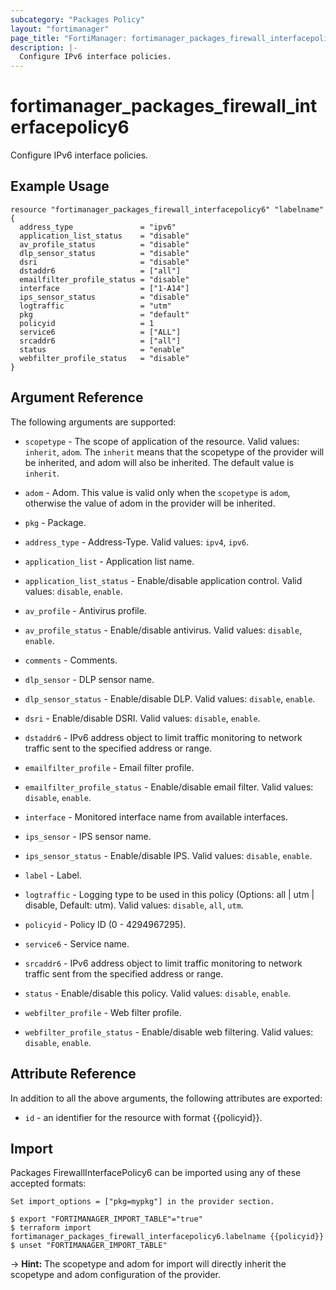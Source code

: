 ```yaml
---
subcategory: "Packages Policy"
layout: "fortimanager"
page_title: "FortiManager: fortimanager_packages_firewall_interfacepolicy6"
description: |-
  Configure IPv6 interface policies.
---
```


# fortimanager_packages_firewall_interfacepolicy6
Configure IPv6 interface policies.

## Example Usage

```hcl
resource "fortimanager_packages_firewall_interfacepolicy6" "labelname" {
  address_type               = "ipv6"
  application_list_status    = "disable"
  av_profile_status          = "disable"
  dlp_sensor_status          = "disable"
  dsri                       = "disable"
  dstaddr6                   = ["all"]
  emailfilter_profile_status = "disable"
  interface                  = ["1-A14"]
  ips_sensor_status          = "disable"
  logtraffic                 = "utm"
  pkg                        = "default"
  policyid                   = 1
  service6                   = ["ALL"]
  srcaddr6                   = ["all"]
  status                     = "enable"
  webfilter_profile_status   = "disable"
}
```

## Argument Reference


The following arguments are supported:

* `scopetype` - The scope of application of the resource. Valid values: `inherit`, `adom`. The `inherit` means that the scopetype of the provider will be inherited, and adom will also be inherited. The default value is `inherit`.
* `adom` - Adom. This value is valid only when the `scopetype` is `adom`, otherwise the value of adom in the provider will be inherited.
* `pkg` - Package.

* `address_type` - Address-Type. Valid values: `ipv4`, `ipv6`.

* `application_list` - Application list name.
* `application_list_status` - Enable/disable application control. Valid values: `disable`, `enable`.

* `av_profile` - Antivirus profile.
* `av_profile_status` - Enable/disable antivirus. Valid values: `disable`, `enable`.

* `comments` - Comments.
* `dlp_sensor` - DLP sensor name.
* `dlp_sensor_status` - Enable/disable DLP. Valid values: `disable`, `enable`.

* `dsri` - Enable/disable DSRI. Valid values: `disable`, `enable`.

* `dstaddr6` - IPv6 address object to limit traffic monitoring to network traffic sent to the specified address or range.
* `emailfilter_profile` - Email filter profile.
* `emailfilter_profile_status` - Enable/disable email filter. Valid values: `disable`, `enable`.

* `interface` - Monitored interface name from available interfaces.
* `ips_sensor` - IPS sensor name.
* `ips_sensor_status` - Enable/disable IPS. Valid values: `disable`, `enable`.

* `label` - Label.
* `logtraffic` - Logging type to be used in this policy (Options: all | utm | disable, Default: utm). Valid values: `disable`, `all`, `utm`.

* `policyid` - Policy ID (0 - 4294967295).
* `service6` - Service name.
* `srcaddr6` - IPv6 address object to limit traffic monitoring to network traffic sent from the specified address or range.
* `status` - Enable/disable this policy. Valid values: `disable`, `enable`.

* `webfilter_profile` - Web filter profile.
* `webfilter_profile_status` - Enable/disable web filtering. Valid values: `disable`, `enable`.



## Attribute Reference

In addition to all the above arguments, the following attributes are exported:
* `id` - an identifier for the resource with format {{policyid}}.

## Import

Packages FirewallInterfacePolicy6 can be imported using any of these accepted formats:
```
Set import_options = ["pkg=mypkg"] in the provider section.

$ export "FORTIMANAGER_IMPORT_TABLE"="true"
$ terraform import fortimanager_packages_firewall_interfacepolicy6.labelname {{policyid}}
$ unset "FORTIMANAGER_IMPORT_TABLE"
```
-> **Hint:** The scopetype and adom for import will directly inherit the scopetype and adom configuration of the provider.

